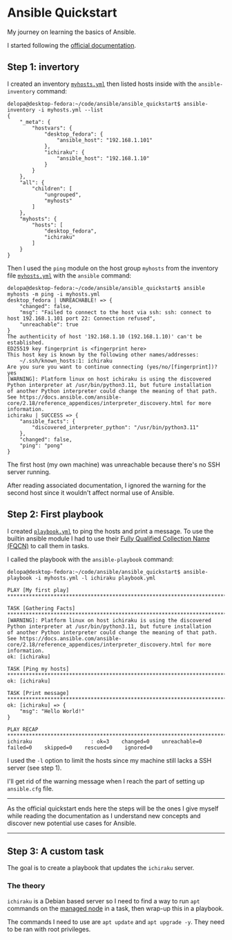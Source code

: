 # Ansible Quickstart

My journey on learning the basics of Ansible.

I started following the [official documentation](https://docs.ansible.com/ansible/latest/getting_started/get_started_ansible.html).

## Step 1: invertory

I created an inventory [`myhosts.yml`](./myhosts.yml) then listed hosts inside with the `ansible-inventory` command:

```
delopa@desktop-fedora:~/code/ansible/ansible_quickstart$ ansible-inventory -i myhosts.yml --list
{
    "_meta": {
        "hostvars": {
            "desktop_fedora": {
                "ansible_host": "192.168.1.101"
            },
            "ichiraku": {
                "ansible_host": "192.168.1.10"
            }
        }
    },
    "all": {
        "children": [
            "ungrouped",
            "myhosts"
        ]
    },
    "myhosts": {
        "hosts": [
            "desktop_fedora",
            "ichiraku"
        ]
    }
}
```

Then I used the `ping` module on the host group `myhosts` from the inventory file [`myhosts.yml`](./myhosts.yml) with the `ansible` command:

```
delopa@desktop-fedora:~/code/ansible/ansible_quickstart$ ansible myhosts -m ping -i myhosts.yml 
desktop_fedora | UNREACHABLE! => {
    "changed": false,
    "msg": "Failed to connect to the host via ssh: ssh: connect to host 192.168.1.101 port 22: Connection refused",
    "unreachable": true
}
The authenticity of host '192.168.1.10 (192.168.1.10)' can't be established.
ED25519 key fingerprint is <fingerprint here>
This host key is known by the following other names/addresses:
    ~/.ssh/known_hosts:1: ichiraku
Are you sure you want to continue connecting (yes/no/[fingerprint])? yes
[WARNING]: Platform linux on host ichiraku is using the discovered Python interpreter at /usr/bin/python3.11, but future installation
of another Python interpreter could change the meaning of that path. See https://docs.ansible.com/ansible-
core/2.18/reference_appendices/interpreter_discovery.html for more information.
ichiraku | SUCCESS => {
    "ansible_facts": {
        "discovered_interpreter_python": "/usr/bin/python3.11"
    },
    "changed": false,
    "ping": "pong"
}
```

The first host (my own machine) was unreachable because there's no SSH server running.

After reading associated documentation, I ignored the warning for the second host since it wouldn't affect normal use of Ansible.

## Step 2: First playbook

I created [`playbook.yml`](./playbook.yml) to ping the hosts and print a message. To use the builtin ansible module I had to use their [Fully Qualified Collection Name (FQCN)](https://docs.ansible.com/ansible/latest/reference_appendices/glossary.html#term-Fully-Qualified-Collection-Name-FQCN) to call them in tasks.

I called the playbook with the `ansible-playbook` command:

```
delopa@desktop-fedora:~/code/ansible/ansible_quickstart$ ansible-playbook -i myhosts.yml -l ichiraku playbook.yml 

PLAY [My first play] *******************************************************************************************************************

TASK [Gathering Facts] *****************************************************************************************************************
[WARNING]: Platform linux on host ichiraku is using the discovered Python interpreter at /usr/bin/python3.11, but future installation
of another Python interpreter could change the meaning of that path. See https://docs.ansible.com/ansible-
core/2.18/reference_appendices/interpreter_discovery.html for more information.
ok: [ichiraku]

TASK [Ping my hosts] *******************************************************************************************************************
ok: [ichiraku]

TASK [Print message] *******************************************************************************************************************
ok: [ichiraku] => {
    "msg": "Hello World!"
}

PLAY RECAP *****************************************************************************************************************************
ichiraku                   : ok=3    changed=0    unreachable=0    failed=0    skipped=0    rescued=0    ignored=0
```

I used the `-l` option to limit the hosts since my machine still lacks a SSH server (see step 1).

I'll get rid of the warning message when I reach the part of setting up `ansible.cfg` file.

---

As the official quickstart ends here the steps will be the ones I give myself while reading the documentation as I understand new concepts and discover new potential use cases for Ansible.

---

## Step 3: A custom task

The goal is to create a playbook that updates the `ichiraku` server.

### The theory

`ichiraku` is a Debian based server so I need to find a way to run `apt` commands on the [managed node](https://docs.ansible.com/ansible/latest/getting_started/basic_concepts.html#managed-nodes) in a task, then wrap-up this in a playbook.

The commands I need to use are `apt update` and `apt upgrade -y`. They need to be ran with root privileges.